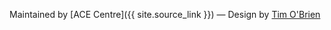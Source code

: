 
Maintained by [ACE Centre]({{ site.source_link }}) &mdash; Design by [Tim O'Brien](https://github.com/t413/SinglePaged)
